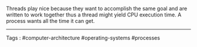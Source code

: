 Threads play nice because they want to accomplish the same goal and are written to work together thus a thread might yield CPU execution time. A process wants all the time it can get. 
___
Tags : #computer-architecture #operating-systems #processes
